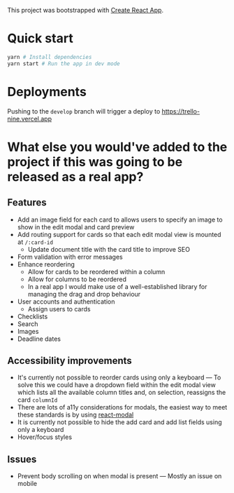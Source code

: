 This project was bootstrapped with [Create React App](https://github.com/facebook/create-react-app).

# Quick start

```bash
yarn # Install dependencies
yarn start # Run the app in dev mode
```

# Deployments

Pushing to the `develop` branch will trigger a deploy to https://trello-nine.vercel.app

# What else you would've added to the project if this was going to be released as a real app?

## Features

* Add an image field for each card to allows users to specify an image to show in the edit modal and card preview
* Add routing support for cards so that each edit modal view is mounted at `/:card-id`
  * Update document title with the card title to improve SEO
* Form validation with error messages
* Enhance reordering
  * Allow for cards to be reordered within a column
  * Allow for columns to be reordered
  * In a real app I would make use of a well-established library for managing the drag and drop behaviour
* User accounts and authentication
  * Assign users to cards
* Checklists
* Search
* Images
* Deadline dates

## Accessibility improvements

* It's currently not possible to reorder cards using only a keyboard — To solve this we could have a dropdown field within the edit modal view which lists all the available column titles and, on selection, reassigns the card `columnId`
* There are lots of a11y considerations for modals, the easiest way to meet these standards is by using [react-modal](https://github.com/reactjs/react-modal)
* It is currently not possible to hide the add card and add list fields using only a keyboard
* Hover/focus styles

## Issues

* Prevent body scrolling on when modal is present — Mostly an issue on mobile
